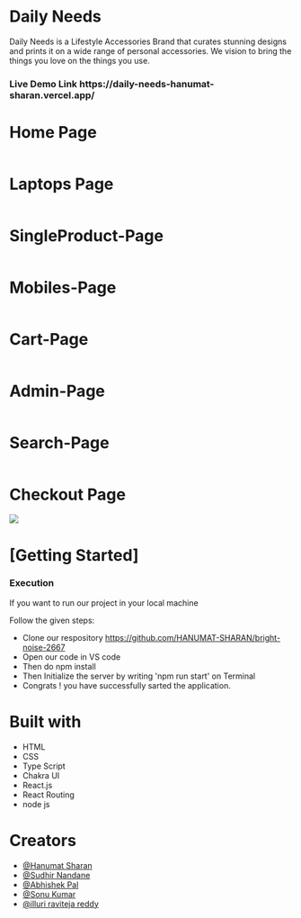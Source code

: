# Daily Needs 
Daily Needs is a Lifestyle Accessories Brand that curates stunning designs and prints it on a wide range of personal accessories. We vision to bring the things you love on the things you use.

<h3>Live Demo Link https://daily-needs-hanumat-sharan.vercel.app/ </h3>



 <h1>Home Page</h1>
    <img src="https://i.postimg.cc/fb41zvP9/Screenshot-from-2023-01-30-20-50-48.png" alt="">
  <h1>Laptops Page</h1>
    <img src="https://i.postimg.cc/8zfqgYZG/Screenshot-from-2023-01-30-20-51-28.png" alt="">
     <h1>SingleProduct-Page</h1>
    <img src="https://i.postimg.cc/vHBJ3T9c/Screenshot-from-2023-01-30-20-53-09.png" alt="">
     <h1>Mobiles-Page</h1>
    <img src="https://i.postimg.cc/HshfKm43/Screenshot-from-2023-01-30-20-52-23.png" alt="">
     <h1>Cart-Page</h1>
    <img src="https://i.postimg.cc/yxWLXJ5K/Screenshot-from-2023-01-30-20-54-14.png" alt="">
    <h1>Admin-Page</h1>
    <img src="https://i.postimg.cc/g0qtYbRC/Screenshot-from-2023-01-30-20-55-01.png" alt="">
    <h1>Search-Page</h1>
    <img src="https://i.postimg.cc/9XN8XpRQ/Screenshot-from-2023-01-30-20-56-53.png" alt="">
    <h1>Checkout Page</h1>
    <img src="https://i.postimg.cc/MG8r2pc0/Screenshot-from-2023-01-30-20-54-22.png">
    <h1>[Getting Started]</h1>
    <h3>Execution</h3>
    <p>If you want to run our project in your local machine</p>
    <p>Follow the given steps:</p>
    <ul>
        <li>Clone our respository <a href="https://github.com/HANUMAT-SHARAN/bright-noise-2667">https://github.com/HANUMAT-SHARAN/bright-noise-2667</a></li>
        <li>Open our code in VS code </li>
 <li>Then do npm install</li>
        <li>Then Initialize the server by writing 'npm run start' on Terminal</li>
 <li>Congrats !  you have successfully sarted the application.</li>
    </ul>
        <h1>Built with</h1>
    <ul>
        <li>HTML</li>
        <li>CSS</li>
        <li>Type Script</li>
        <li>Chakra UI </li>
  <li>React.js</li>
  <li>React Routing</li>
        <li>node js</li>
    </ul>
        <h1>Creators</h1>
    <ul>
        <li><a href="https://github.com/HANUMAT-SHARAN">@Hanumat Sharan</a></li>
   <li><a href="https://github.com/codersudhir">@Sudhir Nandane</a></li>
   <li><a href="https://github.com/palabhi017">@Abhishek Pal</a></li>
   <li><a href="https://github.com/sonu25122000">@Sonu Kumar</a></li>
   <li><a href="https://github.com/raviwed">@illuri raviteja reddy</a></li>
        
        
        


